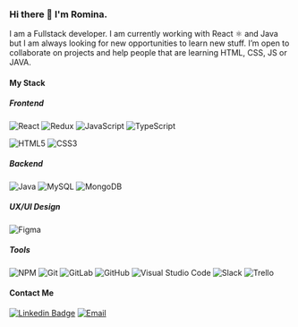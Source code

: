 ### Hi there 👋 I'm Romina.

I am a Fullstack developer. I am currently working with React  ⚛ and Java but I am always looking for new opportunities to learn new stuff. I’m open to collaborate on projects and help people that are learning HTML, CSS, JS or JAVA.


#### My Stack

##### **Frontend**

![React](https://img.shields.io/badge/-React-black?style=for-the-badge&logo=react)
![Redux](https://img.shields.io/badge/-Redux-311C87?style=for-the-badge&logo=redux)
![JavaScript](https://img.shields.io/badge/JavaScript-F7DF1E?style=for-the-badge&logo=JavaScript&logoColor=white)
![TypeScript](https://img.shields.io/badge/-TypeScript-007ACC?style=for-the-badge&logo=typescript)

![HTML5](https://img.shields.io/badge/-HTML5-E34F26?style=for-the-badge&logo=html5&logoColor=white)
![CSS3](https://img.shields.io/badge/-CSS3-1572B6?style=for-the-badge&logo=css3)


##### **Backend**
![Java](https://img.shields.io/badge/-JAVA-blue?style=for-the-badge&logo=Java)
![MySQL](https://img.shields.io/badge/-MySQL-black?style=for-the-badge&logo=mysql&logoColor=orange)
![MongoDB](https://img.shields.io/badge/-MongoDB-black?style=for-the-badge&logo=MongoDB)

##### **UX/UI Design**
![Figma](https://img.shields.io/badge/-Figma-pink?style=for-the-badge&logo=Figma)

##### **Tools**

![NPM](https://img.shields.io/badge/-NPM-CB3837?style=for-the-badge&logo=npm)
![Git](https://img.shields.io/badge/Git-F05032?style=for-the-badge&logo=Git&logoColor=white)
![GitLab](https://img.shields.io/badge/-GitLab-FCA121?style=for-the-badge&logo=gitlab)
![GitHub](https://img.shields.io/badge/-GitHub-181717?style=for-the-badge&logo=github)
![Visual Studio Code](https://img.shields.io/badge/Visual_Studio_Code-007ACC?style=for-the-badge&logo=Visual-Studio-Code&logoColor=white)
![Slack](https://img.shields.io/badge/-Slack-3f0f91?style=for-the-badge&logo=slack&logoColor=white)
![Trello](https://img.shields.io/badge/-Trello-1572B6?style=for-the-badge&logo=trello&logoColor=white)



#### Contact Me

[![Linkedin Badge](https://img.shields.io/badge/-LinkedIn-blue?style=for-the-badge&logo=Linkedin&logoColor=white&link=https://www.linkedin.com/in/romina-paola-colombo-455440ba//)](https://www.linkedin.com/in/romina-paola-colombo-455440ba/)
[![Email](https://img.shields.io/badge/colombo.romina@gmail.com-D14836?style=for-the-badge&logo=gmail&logoColor=white)](mailto:colombo.romina@gmail.com)

